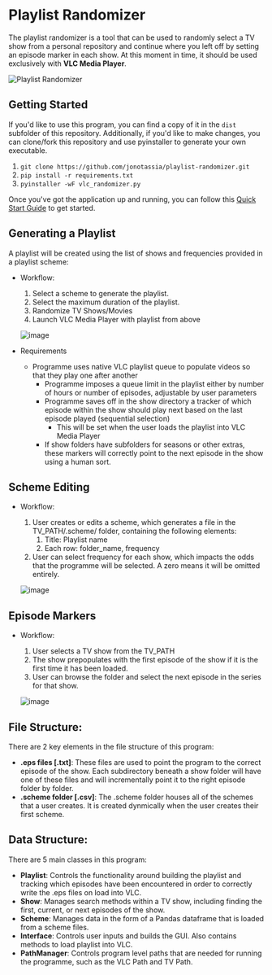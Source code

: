 # Playlist Randomizer

The playlist randomizer is a tool that can be used to randomly select a TV show from a personal repository and continue where you left off by setting an episode marker in each show. At this moment in time, it should be used exclusively with <b>VLC Media Player</b>.

![Playlist Randomizer](https://user-images.githubusercontent.com/24849659/229719768-3028f6f9-8f0c-4e31-924c-0b9f1b2f485c.png)

## Getting Started

If you'd like to use this program, you can find a copy of it in the `dist` subfolder of this repository. Additionally, if you'd like to make changes, you can clone/fork this repository and use pyinstaller to generate your own executable.

1. `git clone https://github.com/jonotassia/playlist-randomizer.git`
2. `pip install -r requirements.txt`
3. `pyinstaller -wF vlc_randomizer.py`

Once you've got the application up and running, you can follow this [Quick Start Guide](https://github.com/jonotassia/playlist-randomizer/blob/main/docs/VLC%20Randomizer%20Quick%20Start%20Guide.pdf) to get started.

## Generating a Playlist

A playlist will be created using the list of shows and frequencies provided in a playlist scheme:

* Workflow:
  1. Select a scheme to generate the playlist.
  2. Select the maximum duration of the playlist.
  3. Randomize TV Shows/Movies
  4. Launch VLC Media Player with playlist from above
  
  ![image](https://user-images.githubusercontent.com/24849659/229722204-915e0c5c-010b-4105-806c-db2c941ebce2.png)

* Requirements
  * Programme uses native VLC playlist queue to populate videos so that they play one after another
	* Programme imposes a queue limit in the playlist either by number of hours or number of episodes, adjustable by user parameters
	* Programme saves off in the show directory a tracker of which episode within the show should play next based on the last episode played (sequential selection)
		* This will be set when the user loads the playlist into VLC Media Player
	* If show folders have subfolders for seasons or other extras, these markers will correctly point to the next episode in the show using a human sort.

## Scheme Editing 

* Workflow:
	1. User creates or edits a scheme, which generates a file in the TV_PATH/.scheme/ folder, containing the following elements:
		1. Title: Playlist name
		2. Each row: folder_name, frequency
	2. User can select frequency for each show, which impacts the odds that the programme will be selected. A zero means it will be omitted entirely.
	
	![image](https://user-images.githubusercontent.com/24849659/229722111-157b730e-df1e-45df-95d8-bb8168c13d00.png)

## Episode Markers

* Workflow:
	1. User selects a TV show from the TV_PATH
	2. The show prepopulates with the first episode of the show if it is the first time it has been loaded.
	3. User can browse the folder and select the next episode in the series for that show.
	
	![image](https://user-images.githubusercontent.com/24849659/229722895-63697312-f706-4961-be3c-8bc15cf8c2e3.png)


## File Structure:

There are 2 key elements in the file structure of this program:

* <b>.eps files [.txt]</b>: These files are used to point the program to the correct episode of the show. Each subdirectory beneath a show folder will have one of these files and will incrementally point it to the right episode folder by folder.
* <b>.scheme folder [.csv]</b>: The .scheme folder houses all of the schemes that a user creates. It is created dynmically when the user creates their first scheme.

## Data Structure:

There are 5 main classes in this program:

* <b>Playlist</b>: Controls the functionality around building the playlist and tracking which episodes have been encountered in order to correctly write the .eps files on load into VLC.
* <b>Show</b>: Manages search methods within a TV show, including finding the first, current, or next episodes of the show.
* <b>Scheme</b>: Manages data in the form of a Pandas dataframe that is loaded from a scheme files.
* <b>Interface</b>: Controls user inputs and builds the GUI. Also contains methods to load playlist into VLC.
* <b>PathManager</b>: Controls program level paths that are needed for running the programme, such as the VLC Path and TV Path.
